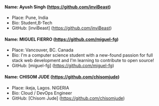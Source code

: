 #### Name: Ayush Singh (https://github.com/inviBeast)
- Place: Pune, India
- Bio: Student,B-Tech
- GitHub: [inviBeast] (https://github.com/inviBeast)

#### Name: MIGUEL FIERRO (https://github.com/miguel-fg)

- Place: Vancouver, BC. Canada
- Bio: I'm a computer science student with a new-found passion for full stack web development and I'm learning to contribute to open source!
- GitHub: [miguel-fg] (https://github.com/miguel-fg)

#### Name: CHISOM JUDE (https://github.com/chisomjude)

- Place: ikeja, Lagos. NIGERIA
- Bio: Cloud / DevOps Engineer
- GitHub: [Chisom Jude] (https://github.com/chisomjude)
